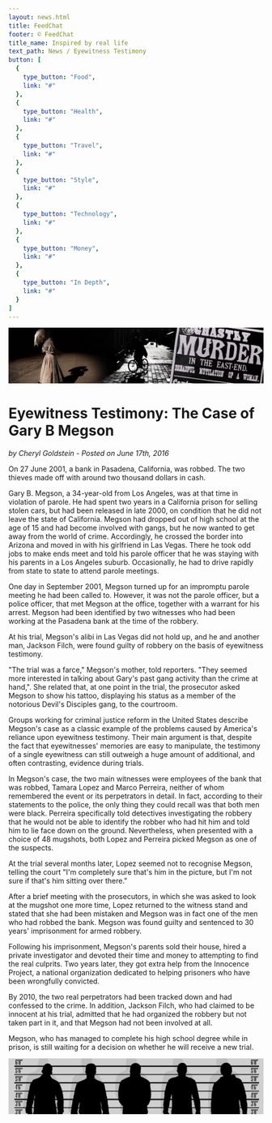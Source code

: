 ```yaml
---
layout: news.html
title: FeedChat
footer: © FeedChat
title_name: Inspired by real life
text_path: News / Eyewitness Testimony
button: [
  {
    type_button: "Food",
    link: "#"
  },
  {
    type_button: "Health",
    link: "#"
  },
  {
    type_button: "Travel",
    link: "#"
  },
  {
    type_button: "Style",
    link: "#"
  },
  {
    type_button: "Technology",
    link: "#"
  },
  {
    type_button: "Money",
    link: "#"
  },
  {
    type_button: "In Depth",
    link: "#"
  }
]
---
```


![image-1](../../assets/images/feedchat-megson-head.png)

# Eyewitness Testimony: The Case of Gary B Megson

_by Cheryl Goldstein - Posted on June 17th, 2016_

On 27 June 2001, a bank in Pasadena, California, was robbed. The two thieves made off with around two thousand dollars in cash.

Gary B. Megson, a 34-year-old from Los Angeles, was at that time in violation of parole. He had spent two years in a California prison for selling stolen cars, but had been released in late 2000, on condition that he did not leave the state of California. Megson had dropped out of high school at the age of 15 and had become involved with gangs, but he now wanted to get away from the world of crime. Accordingly, he crossed the border into Arizona and moved in with his girlfriend in Las Vegas. There he took odd jobs to make ends meet and told his parole officer that he was staying with his parents in a Los Angeles suburb. Occasionally, he had to drive rapidly from state to state to attend parole meetings.

One day in September 2001, Megson turned up for an impromptu parole meeting he had been called to. However, it was not the parole officer, but a police officer, that met Megson at the office, together with a warrant for his arrest. Megson had been identified by two witnesses who had been working at the Pasadena bank at the time of the robbery.

At his trial, Megson's alibi in Las Vegas did not hold up, and he and another man, Jackson Filch, were found guilty of robbery on the basis of eyewitness testimony.

"The trial was a farce," Megson's mother, told reporters. "They seemed more interested in talking about Gary's past gang activity than the crime at hand,". She related that, at one point in the trial, the prosecutor asked Megson to show his tattoo, displaying his status as a member of the notorious Devil's Disciples gang, to the courtroom.

Groups working for criminal justice reform in the United States describe Megson's case as a classic example of the problems caused by America's reliance upon eyewitness testimony. Their main argument is that, despite the fact that eyewitnesses' memories are easy to manipulate, the testimony of a single eyewitness can still outweigh a huge amount of additional, and often contrasting, evidence during trials.

In Megson's case, the two main witnesses were employees of the bank that was robbed, Tamara Lopez and Marco Perreira, neither of whom remembered the event or its perpetrators in detail. In fact, according to their statements to the police, the only thing they could recall was that both men were black. Perreira specifically told detectives investigating the robbery that he would not be able to identify the robber who had hit him and told him to lie face down on the ground. Nevertheless, when presented with a choice of 48 mugshots, both Lopez and Perreira picked Megson as one of the suspects.

At the trial several months later, Lopez seemed not to recognise Megson, telling the court "I'm completely sure that's him in the picture, but I'm not sure if that's him sitting over there."

After a brief meeting with the prosecutors, in which she was asked to look at the mugshot one more time, Lopez returned to the witness stand and stated that she had been mistaken and Megson was in fact one of the men who had robbed the bank. Megson was found guilty and sentenced to 30 years' imprisonment for armed robbery.

Following his imprisonment, Megson's parents sold their house, hired a private investigator and devoted their time and money to attempting to find the real culprits. Two years later, they got extra help from the Innocence Project, a national organization dedicated to helping prisoners who have been wrongfully convicted.

By 2010, the two real perpetrators had been tracked down and had confessed to the crime. In addition, Jackson Filch, who had claimed to be innocent at his trial, admitted that he had organized the robbery but not taken part in it, and that Megson had not been involved at all.

Megson, who has managed to complete his high school degree while in prison, is still waiting for a decision on whether he will receive a new trial.

![](../../assets/images/feedchat-megson-murders-news.png)
